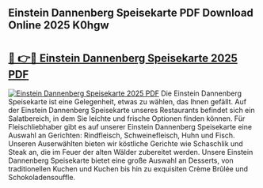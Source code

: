 ## Einstein Dannenberg Speisekarte PDF Download Online 2025 K0hgw

# <h2><a href="http://gcafsv.nevu.top/?p=Einstein+Dannenberg+Speisekarte">🔗 👉🔴 Einstein Dannenberg Speisekarte 2025 PDF</a></h2>

[![Einstein Dannenberg Speisekarte 2025 PDF](https://i.imgur.com/dBaPXMq.png)](http://gcafsv.nevu.top/?p=Einstein+Dannenberg+Speisekarte)
Die Einstein Dannenberg Speisekarte ist eine Gelegenheit, etwas zu wählen, das Ihnen gefällt. Auf der Einstein Dannenberg Speisekarte unseres Restaurants befindet sich ein Salatbereich, in dem Sie leichte und frische Optionen finden können. Für Fleischliebhaber gibt es auf unserer Einstein Dannenberg Speisekarte eine Auswahl an Gerichten: Rindfleisch, Schweinefleisch, Huhn und Fisch. Unseren Auserwählten bieten wir köstliche Gerichte wie Schaschlik und Steak an, die im Feuer der alten Wälder zubereitet werden. Unsere Einstein Dannenberg Speisekarte bietet eine große Auswahl an Desserts, von traditionellen Kuchen und Kuchen bis hin zu exquisiten Crème Brûlée und Schokoladensouffle.
